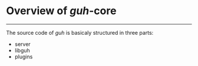 # Overview of *guh*-core
--------------------------------------------
The source code of *guh* is basicaly structured in three parts:

* server
* libguh
* plugins
